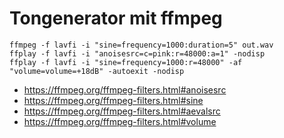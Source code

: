 # Tongenerator mit ffmpeg

```
ffmpeg -f lavfi -i "sine=frequency=1000:duration=5" out.wav
ffplay -f lavfi -i "anoisesrc=c=pink:r=48000:a=1" -nodisp
ffplay -f lavfi -i "sine=frequency=1000:r=48000" -af "volume=volume=+18dB" -autoexit -nodisp
```

* https://ffmpeg.org/ffmpeg-filters.html#anoisesrc
* https://ffmpeg.org/ffmpeg-filters.html#sine
* https://ffmpeg.org/ffmpeg-filters.html#aevalsrc
* https://ffmpeg.org/ffmpeg-filters.html#volume
